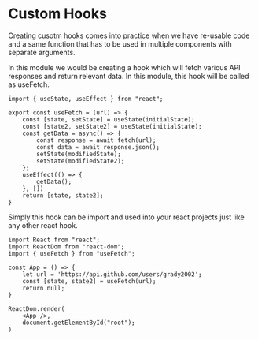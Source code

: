 # Custom Hooks

Creating cusotm hooks comes into practice when we have re-usable code and a same function that has to be used in multiple components with separate arguments.

In this module we would be creating a hook which will fetch various API responses and return relevant data. In this module, this hook will be called as useFetch.

```
import { useState, useEffect } from "react";

export const useFetch = (url) => {
    const [state, setState] = useState(initialState);
    const [state2, setState2] = useState(initialState);
    const getData = async() => {
        const response = await fetch(url);
        const data = await response.json();
        setState(modifiedState);
        setState(modifiedState2);
    };
    useEffect(() => {
        getData();
    }, [])
    return [state, state2];
}
```

Simply this hook can be import and used into your react projects just like any other react hook.

```
import React from "react";
import ReactDom from "react-dom";
import { useFetch } from "useFetch";

const App = () => {
    let url = 'https://api.github.com/users/grady2002';
    const [state, state2] = useFetch(url);
    return null;
}

ReactDom.render(
    <App />,
    document.getElementById("root");
)
```
